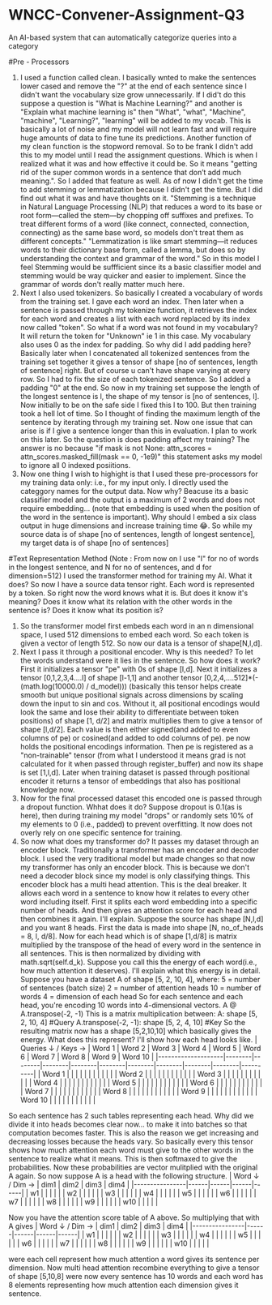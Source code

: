 # WNCC-Convener-Assignment-Q3
An AI-based system that can automatically categorize queries into a category

#Pre - Processors
1. I used a function called clean. I basically wnted to make the sentences lower cased and remove the "?" at the end of each sentence since I didn't want the vocabulary size grow unnecessarily. If I did't do this suppose a question is "What is Machine Learning?" and another is "Explain what machine learning is" then "What", "what", "Machine", "machine", "Learning?", "learning" will be added to my vocab. This is basically a lot of noise and my model will not learn fast and will require huge amounts of data to fine tune its predictions. Another function of my clean function is the stopword removal. So to be frank I didn't add this to my model until I read the assignment questions. Which is when I realized what it was and how effective it could be. So it means "getting rid of the super common words in a sentence that don’t add much meaning.". So I added that feature as well. As of now I didn't get the time to add stemming or lemmatization because I didn't get the time. But I did find out what it was and have thoughts on it. "Stemming is a technique in Natural Language Processing (NLP) that reduces a word to its base or root form—called the stem—by chopping off suffixes and prefixes. To treat different forms of a word (like connect, connected, connection, connecting) as the same base word, so models don't treat them as different concepts." "Lemmatization is like smart stemming—it reduces words to their dictionary base form, called a lemma, but does so by understanding the context and grammar of the word." So in this model I feel Stemming would be suffficient since its a basic classifier model and stemming would be way quicker and easier to implement. Since the grammar of words don't really matter much here. 
2.  Next I also used tokenizers. So basically I created a vocabulary of words from the training set. I gave each word an index. Then later when a sentence is passed through my tokenize function, it retrieves the index for each word and creates a list with each word replaced by its index now called "token". So what if a word was not found in my vocabulary? It will return the token for "Unknown" ie 1 in this case. My vocabulary also uses 0 as the index for padding. So why did I add padding here? Basically later when I concatenated all tokenized sentences from the training set together it gives a tensor of shape [no of sentences, length of sentence] right. But of course u can't have shape varying at every row. So I had to fix the size of each tokenized sentence. So I added a padding "0" at the end. So now in my training set suppose the length of the longest sentence is l, the shape of my tensor is [no of sentences, l]. Now initially to be on the safe side I fixed this l to 100. But then training took a hell lot of time. So I thought of finding the maximum length of the sentence by iterating through my training set. Now one issue that can arise is if I give a sentence longer than this in evaluation. I plan to work on this later. So the question is does padding affect my training? The answer is no because "if mask is not None: attn_scores = attn_scores.masked_fill(mask == 0, -1e9)" this statement asks my model to ignore all 0 indexed posiitions.
3. Now one thing I wish to highight is that I used these pre-processors for my training data only: i.e., for my input only. I directly used the categgory names for the output data. Now why? Beacuse its a basic classifier model and the output is a maximum of 2 words and does not require embedding... (note that embedding is used when the position of the word in the sentence is important). Why should I embed a six class output in huge dimensions and increase training time 😂. So while my source data is of shape [no of sentences, length of longest sentence], my target data is of shape [no of sentences]

#Text Representation Method   (Note : From now on I use "l" for no of words in the longest sentence, and N for no of sentences, and d for dimension=512)
I used the transformer method for training my AI. What it does? So now I have a source data tensor right. Each word is represented by a token. So right now the word knows what it is. But does it know it's meaning? Does it know what its relation with the other words in the sentence is? Does it know what its position is? 
1. So the transformer model first embeds each word in an n dimensional space, I used 512 dimensions to embed each word. So each token is given a vector of length 512. So now our data is a tensor of shape[N,l,d]. 
2. Next I pass it through a positional encoder. Why is this needed? To let the words understand were it lies in the sentence. So how does it work? First it initializes a tensor "pe" with 0s of shape [l,d]. Next it initializes a tensor [0,1,2,3,4....l] of shape [l-1,1] and another tensor [0,2,4,....512]*(-(math.log(10000.0) / d_model))) (basically this tensor helps create smooth but unique positional signals across dimensions by scaling down the input to sin and cos. Without it, all positional encodings would look the same and lose their ability to differentiate between token positions) of shape [1, d/2] and matrix multiplies them to give a tensor of shape [l,d/2]. Each value is then either signed(and added to even columns of pe) or cosined(and added to odd columns of pe). pe now holds the positional encodings information. Then pe is registered as a "non-trainable" tensor (from what I understood it means grad is not calculated for it when passed through register_buffer) and now its shape is set [1,l,d]. Later when training dataset is passed through positional encoder it returns a tensor of embeddings that also has positional knowledge now.
3. Now for the final processed dataset this encoded one is passed through a dropout function. Whhat does it do? Suppose dropout is 0.1(as is here), then during training my model "drops" or randomly sets 10% of my elements to 0 (i.e., padded) to prevent overfitting. It now does not overly rely on one specific sentence for training.
4. So now what does my transformer do? It passes my dataset through an encoder block. Traditionally a transformer has an encoder and decoder block. I used the very traditional model but made changes so that now my transformer has only an encoder block. This is because we don't need a decoder block since my model is only classifying things.
This encoder block has a multi head attention. This is the deal breaker. It allows each word in a sentence to know how it relates to every other word including itself. First it splits each word embedding into a specific number of heads. And then gives an attention score for each head and then combines it again. I'll explain. Suppose the source has shape [N,l,d] and you want 8 heads. First the data is made into shape [N, no_of_heads = 8, l, d/8]. Now for each head which is of shape [1,d/8] is matrix multiplied by the transpose of the head of every word in the sentence in all sentences. This is then normalized by dividing with math.sqrt(self.d_k). Suppose you call this the energy of each word(i.e., how much attention it deserves). I'll explain what this energy is in detail. Suppose you have a dataset A of shape [5, 2, 10, 4], where:
5 = number of sentences (batch size)
2 = number of attention heads
10 = number of words
4 = dimension of each head
So for each sentence and each head, you're encoding 10 words into 4-dimensional vectors.
A @ A.transpose(-2, -1)
This is a matrix multiplication between:
A: shape [5, 2, 10, 4]            #Query
A.transpose(-2, -1): shape [5, 2, 4, 10]               #Key
So the resulting matrix now has a shape [5,2,10,10] which basically gives the energy. What does this represent? I'll show how each head looks like. 
| Queries ↓ / Keys → | Word 1 | Word 2 | Word 3 | Word 4 | Word 5 | Word 6 | Word 7 | Word 8 | Word 9 | Word 10 |
|--------------------|--------|--------|--------|--------|--------|--------|--------|--------|--------|----------|
| Word 1             |        |        |        |        |        |        |        |        |        |          |
| Word 2             |        |        |        |        |        |        |        |        |        |          |
| Word 3             |        |        |        |        |        |        |        |        |        |          |
| Word 4             |        |        |        |        |        |        |        |        |        |          |
| Word 5             |        |        |        |        |        |        |        |        |        |          |
| Word 6             |        |        |        |        |        |        |        |        |        |          |
| Word 7             |        |        |        |        |        |        |        |        |        |          |
| Word 8             |        |        |        |        |        |        |        |        |        |          |
| Word 9             |        |        |        |        |        |        |        |        |        |          |
| Word 10            |        |        |        |        |        |        |        |        |        |          |

So each sentence has 2 such tables representing each head. Why did we divide it into heads becomes clear now... to make it into batches so that computation becomes faster. This is also the reason we get increasing and decreasing losses because the heads vary. 
So basically every this tensor shows how much attention each word must give to the other words in the sentence to realize what it means. This is then softmaxed to give the probabilities. Now these probabilities are vector mulitplied with the original A again. So now suppose A is a head with the following structure.
| Word ↓ / Dim → | dim1 | dim2 | dim3 | dim4 |
|----------------|------|------|------|------|
| w1             |      |      |      |      |
| w2             |      |      |      |      |
| w3             |      |      |      |      |
| w4             |      |      |      |      |
| w5             |      |      |      |      |
| w6             |      |      |      |      |
| w7             |      |      |      |      |
| w8             |      |      |      |      |
| w9             |      |      |      |      |
| w10            |      |      |      |      |

Now you have the attention score table of A above. So multiplying that with A gives
| Word ↓ / Dim → | dim1 | dim2 | dim3 | dim4 |
|----------------|------|------|------|------|
| w1             |      |      |      |      |
| w2             |      |      |      |      |
| w3             |      |      |      |      |
| w4             |      |      |      |      |
| w5             |      |      |      |      |
| w6             |      |      |      |      |
| w7             |      |      |      |      |
| w8             |      |      |      |      |
| w9             |      |      |      |      |
| w10            |      |      |      |      |

were each cell represent how much attention a word gives its sentence per dimension. 
Now multi head attention recombine everything to give a tensor of shape [5,10,8] were now every sentence has 10 words and each word has 8 elements representing how much attention each dimension gives it sentence.
